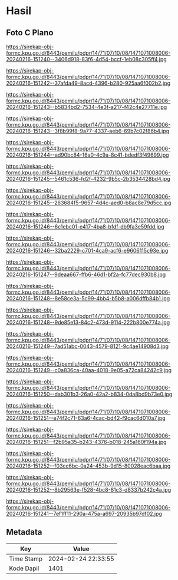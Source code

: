 # Hasil

## Foto C Plano

https://sirekap-obj-formc.kpu.go.id/8443/pemilu/pdpr/14/71/07/10/08/1471071008006-20240216-151240--3406d918-83f6-4d54-bccf-1eb08c305ff4.jpg

https://sirekap-obj-formc.kpu.go.id/8443/pemilu/pdpr/14/71/07/10/08/1471071008006-20240216-151242--37afda49-8acd-4396-b280-925aa6f002b2.jpg

https://sirekap-obj-formc.kpu.go.id/8443/pemilu/pdpr/14/71/07/10/08/1471071008006-20240216-151243--b5834bd2-7534-4e3f-a217-f42c4e27711e.jpg

https://sirekap-obj-formc.kpu.go.id/8443/pemilu/pdpr/14/71/07/10/08/1471071008006-20240216-151243--3f8b99f8-9a77-4337-aeb6-69b7c02f86b4.jpg

https://sirekap-obj-formc.kpu.go.id/8443/pemilu/pdpr/14/71/07/10/08/1471071008006-20240216-151244--ad90bc84-16a0-4c9a-8c41-bdedf3f49699.jpg

https://sirekap-obj-formc.kpu.go.id/8443/pemilu/pdpr/14/71/07/10/08/1471071008006-20240216-151245--5461c536-fd2f-4232-9b5c-2b3534428bd4.jpg

https://sirekap-obj-formc.kpu.go.id/8443/pemilu/pdpr/14/71/07/10/08/1471071008006-20240216-151245--263684f5-9657-4d4c-aed0-b8ac8e79d5cc.jpg

https://sirekap-obj-formc.kpu.go.id/8443/pemilu/pdpr/14/71/07/10/08/1471071008006-20240216-151246--6c1ebc01-e417-4ba8-bfdf-db9fa3e59fdd.jpg

https://sirekap-obj-formc.kpu.go.id/8443/pemilu/pdpr/14/71/07/10/08/1471071008006-20240216-151246--32ba2229-c701-4ca9-acf6-e9606115c93e.jpg

https://sirekap-obj-formc.kpu.go.id/8443/pemilu/pdpr/14/71/07/10/08/1471071008006-20240216-151247--9deaa667-ffb6-46d1-bf2a-fc77dec930b8.jpg

https://sirekap-obj-formc.kpu.go.id/8443/pemilu/pdpr/14/71/07/10/08/1471071008006-20240216-151248--8e58ce3a-5c99-4bb4-b5b8-a006dffb84b1.jpg

https://sirekap-obj-formc.kpu.go.id/8443/pemilu/pdpr/14/71/07/10/08/1471071008006-20240216-151248--9de85e13-84c2-473d-9114-222b800e774a.jpg

https://sirekap-obj-formc.kpu.go.id/8443/pemilu/pdpr/14/71/07/10/08/1471071008006-20240216-151249--7ad51abc-0043-4579-8121-9c4ae14908d3.jpg

https://sirekap-obj-formc.kpu.go.id/8443/pemilu/pdpr/14/71/07/10/08/1471071008006-20240216-151249--c0a836ca-40aa-4018-9e05-a72ca84242c9.jpg

https://sirekap-obj-formc.kpu.go.id/8443/pemilu/pdpr/14/71/07/10/08/1471071008006-20240216-151250--dab301b3-26a0-42a2-b834-0da8bd9b73e0.jpg

https://sirekap-obj-formc.kpu.go.id/8443/pemilu/pdpr/14/71/07/10/08/1471071008006-20240216-151251--e74f2c71-63a6-4cac-bd42-f9cac6d010a7.jpg

https://sirekap-obj-formc.kpu.go.id/8443/pemilu/pdpr/14/71/07/10/08/1471071008006-20240216-151251--f2b95a35-b243-4376-b018-245a160f194a.jpg

https://sirekap-obj-formc.kpu.go.id/8443/pemilu/pdpr/14/71/07/10/08/1471071008006-20240216-151252--f03cc6bc-0a24-453b-9d15-80028eac6baa.jpg

https://sirekap-obj-formc.kpu.go.id/8443/pemilu/pdpr/14/71/07/10/08/1471071008006-20240216-151252--8b29563e-f528-4bc8-81c3-d8337b242c4a.jpg

https://sirekap-obj-formc.kpu.go.id/8443/pemilu/pdpr/14/71/07/10/08/1471071008006-20240216-151241--7ef1ff11-290a-475a-a697-20935b97df02.jpg


## Metadata

| Key        | Value               |
| ---------- | ------------------- |
| Time Stamp | 2024-02-24 22:33:55 |
| Kode Dapil | 1401                |



